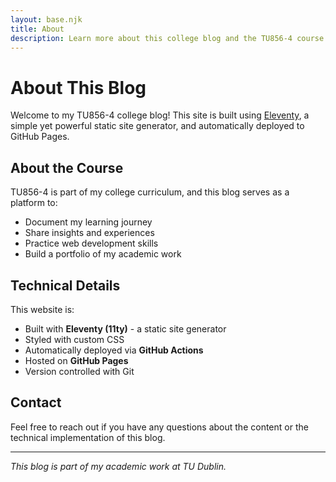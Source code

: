 ```yaml
---
layout: base.njk
title: About
description: Learn more about this college blog and the TU856-4 course
---
```


# About This Blog

Welcome to my TU856-4 college blog! This site is built using [Eleventy](https://www.11ty.dev/), a simple yet powerful static site generator, and automatically deployed to GitHub Pages.

## About the Course

TU856-4 is part of my college curriculum, and this blog serves as a platform to:

- Document my learning journey
- Share insights and experiences
- Practice web development skills
- Build a portfolio of my academic work

## Technical Details

This website is:

- Built with **Eleventy (11ty)** - a static site generator
- Styled with custom CSS
- Automatically deployed via **GitHub Actions**
- Hosted on **GitHub Pages**
- Version controlled with Git

## Contact

Feel free to reach out if you have any questions about the content or the technical implementation of this blog.

---

*This blog is part of my academic work at TU Dublin.*